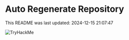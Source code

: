 # Auto Regenerate Repository

This README was last updated: 2024-12-15 21:07:47

 ![TryHackMe](https://tryhackme.com/badge/533634)